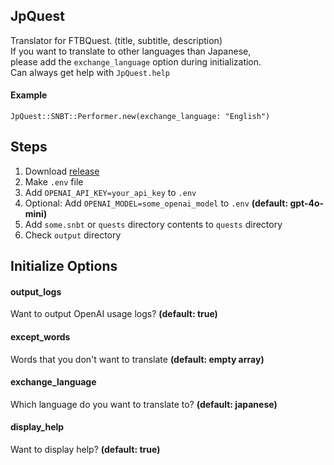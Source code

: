 ## JpQuest

Translator for FTBQuest. (title, subtitle, description)  
If you want to translate to other languages than Japanese,  
please add the `exchange_language` option during initialization.  
Can always get help with `JpQuest.help`

#### Example

`JpQuest::SNBT::Performer.new(exchange_language: "English")`

## Steps

1. Download [release](https://github.com/milkeclair/jp_quest/releases)
2. Make `.env` file
3. Add `OPENAI_API_KEY=your_api_key` to `.env`
4. Optional: Add `OPENAI_MODEL=some_openai_model` to `.env` **(default: gpt-4o-mini)**
5. Add `some.snbt` or `quests` directory contents to `quests` directory
6. Check `output` directory

## Initialize Options

#### output_logs

Want to output OpenAI usage logs?
**(default: true)**

#### except_words

Words that you don't want to translate
**(default: empty array)**

#### exchange_language

Which language do you want to translate to?
**(default: japanese)**

#### display_help

Want to display help?
**(default: true)**
